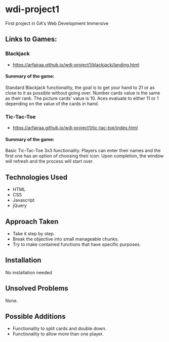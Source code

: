 # wdi-project1
First project in GA's Web Development Immersive

## Links to Games: 

### Blackjack 
* https://arfajraa.github.io/wdi-project1/blackjack/landing.html
#### Summary of the game:
Standard Blackjack functionality, the goal is to get your hand to 21 or as close to it as possible without going over. Number cards value is the same as their rank. The picture cards' value is 10. Aces evaluate to either 11 or 1 depending on the value of the cards in hand.
### Tic-Tac-Toe 
* https://arfajraa.github.io/wdi-project1/tic-tac-toe/index.html
#### Summary of the game:
Basic Tic-Tac-Toe 3x3 functionality. Players can enter their names and the first one has an option of choosing their icon. Upon completion, the window will refresh and the process will start over.

## Technologies Used 
* HTML 
* CSS 
* Javascript 
* jQuery 

## Approach Taken 
* Take it step by step. 
* Break the objective into small manageable chunks. 
* Try to make contained functions that have specific purposes.

## Installation 
No installation needed

## Unsolved Problems
None.

## Possible Additions
* Functionality to split cards and double down.
* Functionality to allow more than one player.

